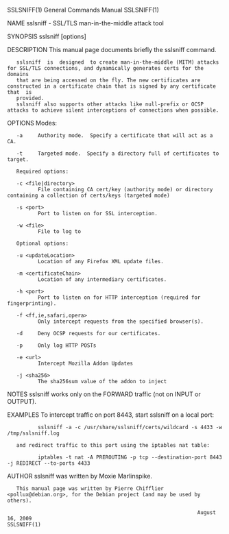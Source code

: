 SSLSNIFF(1)                                                   General Commands Manual                                                  SSLSNIFF(1)

NAME
       sslsniff - SSL/TLS man-in-the-middle attack tool

SYNOPSIS
       sslsniff [options]

DESCRIPTION
       This manual page documents briefly the sslsniff command.

       sslsniff  is  designed  to create man-in-the-middle (MITM) attacks for SSL/TLS connections, and dynamically generates certs for the domains
       that are being accessed on the fly. The new certificates are constructed in a certificate chain that is signed by any certificate  that  is
       provided.
       sslsniff also supports other attacks like null-prefix or OCSP attacks to achieve silent interceptions of connections when possible.

OPTIONS
       Modes:

       -a     Authority mode.  Specify a certificate that will act as a CA.

       -t     Targeted mode.  Specify a directory full of certificates to target.

       Required options:

       -c <file|directory>
              File containing CA cert/key (authority mode) or directory containing a collection of certs/keys (targeted mode)

       -s <port>
              Port to listen on for SSL interception.

       -w <file>
              File to log to

       Optional options:

       -u <updateLocation>
              Location of any Firefox XML update files.

       -m <certificateChain>
              Location of any intermediary certificates.

       -h <port>
              Port to listen on for HTTP interception (required for fingerprinting).

       -f <ff,ie,safari,opera>
              Only intercept requests from the specified browser(s).

       -d     Deny OCSP requests for our certificates.

       -p     Only log HTTP POSTs

       -e <url>
              Intercept Mozilla Addon Updates

       -j <sha256>
              The sha256sum value of the addon to inject

NOTES
       sslsniff works only on the FORWARD traffic (not on INPUT or OUTPUT).

EXAMPLES
       To intercept traffic on port 8443, start sslsniff on a local port:

              sslsniff -a -c /usr/share/sslsniff/certs/wildcard -s 4433 -w /tmp/sslsniff.log

       and redirect traffic to this port using the iptables nat table:

              iptables -t nat -A PREROUTING -p tcp --destination-port 8443 -j REDIRECT --to-ports 4433

AUTHOR
       sslsniff was written by Moxie Marlinspike.

       This manual page was written by Pierre Chifflier <pollux@debian.org>, for the Debian project (and may be used by others).

                                                                  August 16, 2009                                                      SSLSNIFF(1)

